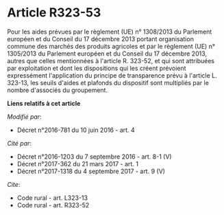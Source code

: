 # Article R323-53

Pour les aides prévues                                         par le règlement (UE) n° 1308/2013 du Parlement européen et du
Conseil du 17 décembre 2013 portant organisation commune des marchés des produits agricoles et par le règlement (UE) n°
1305/2013 du Parlement européen et du Conseil du 17 décembre 2013, autres que celles mentionnées à l'article R. 323-52, et
qui sont attribuées par exploitation et dont les dispositions qui les créent prévoient expressément l'application du principe
de transparence prévu à l'article L. 323-13, les seuils d'aides et plafonds du dispositif sont multipliés par le nombre
d'associés du groupement.

**Liens relatifs à cet article**

_Modifié par_:

  - Décret n°2016-781 du 10 juin 2016 - art. 4

_Cité par_:

  - Décret n°2016-1203 du 7 septembre 2016 - art. 8-1 (V)
  - Décret n°2017-362 du 21 mars 2017 - art. 1
  - Décret n°2017-1318 du 4 septembre 2017 - art. 9 (V)

_Cite_:

  - Code rural - art. L323-13
  - Code rural - art. R323-52
